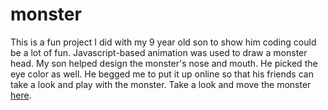 # monster
This is a fun project I did with my 9 year old son to show him coding could be a lot of fun. Javascript-based animation was used to draw a monster head. My son helped design the monster's nose and mouth. He picked the eye color as well.  He begged me to put it up online so that his friends can take a look and play with the monster. Take a look and move the monster [here](https://jz200.github.io/monster "Move the monster").
